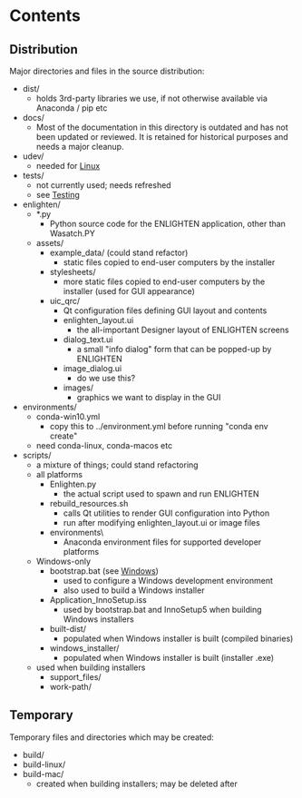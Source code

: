 # Contents

## Distribution

Major directories and files in the source distribution:

- dist/
    - holds 3rd-party libraries we use, if not otherwise available via Anaconda / pip etc
- docs/
    - Most of the documentation in this directory is outdated and has not been updated
      or reviewed.  It is retained for historical purposes and needs a major cleanup.
- udev/
    - needed for [Linux](BUILD_LINUX.md)
- tests/
    - not currently used; needs refreshed
    - see [Testing](TESTING.md)
- enlighten/
    - \*.py 
        - Python source code for the ENLIGHTEN application, other than Wasatch.PY 
    - assets/
        - example\_data/ (could stand refactor)
            - static files copied to end-user computers by the installer
        - stylesheets/
            - more static files copied to end-user computers by the installer (used for GUI appearance)
        - uic\_qrc/
            - Qt configuration files defining GUI layout and contents
            - enlighten\_layout.ui
                - the all-important Designer layout of ENLIGHTEN screens
            - dialog\_text.ui
                - a small "info dialog" form that can be popped-up by ENLIGHTEN
            - image\_dialog.ui
                - do we use this?
            - images/
                - graphics we want to display in the GUI
- environments/
    - conda-win10.yml
        - copy this to ../environment.yml before running "conda env create"
    - need conda-linux, conda-macos etc
- scripts/ 
    - a mixture of things; could stand refactoring
    - all platforms
        - Enlighten.py
            - the actual script used to spawn and run ENLIGHTEN
        - rebuild\_resources.sh
            - calls Qt utilities to render GUI configuration into Python
            - run after modifying enlighten\_layout.ui or image files
        - environments\
            - Anaconda environment files for supported developer platforms
    - Windows-only
        - bootstrap.bat (see [Windows](BUILD_WINDOWS.md))
            - used to configure a Windows development environment 
            - also used to build a Windows installer
        - Application\_InnoSetup.iss
            - used by bootstrap.bat and InnoSetup5 when building Windows installers
        - built-dist/
            - populated when Windows installer is built (compiled binaries)
        - windows\_installer/ 
            - populated when Windows installer is built (installer .exe)
    - used when building installers
        - support\_files/
        - work-path/

## Temporary 

Temporary files and directories which may be created:

- build/
- build-linux/
- build-mac/
    - created when building installers; may be deleted after
